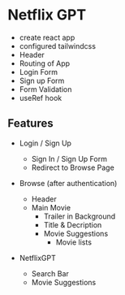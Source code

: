 # Netflix GPT 
- create react app
- configured tailwindcss
- Header
- Routing of App
- Login Form
- Sign up Form
- Form Validation
- useRef hook

## Features
- Login / Sign Up
    - Sign In / Sign Up Form
    - Redirect to Browse Page

- Browse (after authentication)
    - Header
    - Main Movie
        - Trailer in Background
        - Title & Decription
        - Movie Suggestions
            - Movie lists 

- NetflixGPT
    - Search Bar
    - Movie Suggestions